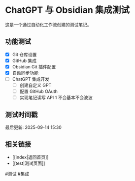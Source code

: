 # ChatGPT 与 Obsidian 集成测试

这是一个通过自动化工作流创建的测试笔记。

## 功能测试

- [x] Git 仓库设置
- [x] GitHub 集成
- [x] Obsidian Git 插件配置
- [x] 自动同步功能
- [ ] ChatGPT 集成开发
  - [ ] 创建自定义 GPT
  - [ ] 配置 GitHub OAuth
  - [ ] 实现笔记读写 API
1 不会基本不会波波
## 测试时间戳
最后更新: 2025-09-14 15:30

## 相关链接

- [[index|返回首页]]
- [[test|测试页面]]

#测试 #集成
